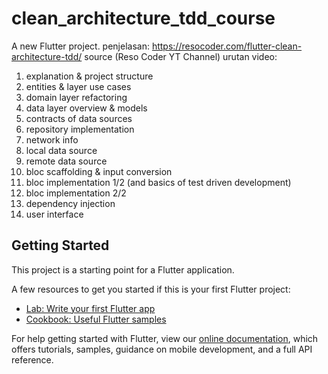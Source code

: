 # clean_architecture_tdd_course

A new Flutter project.
penjelasan: https://resocoder.com/flutter-clean-architecture-tdd/
source (Reso Coder YT Channel)
urutan video: 
1. explanation & project structure
2. entities & layer use cases
3. domain layer refactoring
4. data layer overview & models
5. contracts of data sources
6. repository implementation
7. network info
8. local data source
9. remote data source
10. bloc scaffolding & input conversion
11. bloc implementation 1/2 (and basics of test driven development)
12. bloc implementation 2/2
13. dependency injection
14. user interface



## Getting Started

This project is a starting point for a Flutter application.

A few resources to get you started if this is your first Flutter project:

- [Lab: Write your first Flutter app](https://flutter.dev/docs/get-started/codelab)
- [Cookbook: Useful Flutter samples](https://flutter.dev/docs/cookbook)

For help getting started with Flutter, view our
[online documentation](https://flutter.dev/docs), which offers tutorials,
samples, guidance on mobile development, and a full API reference.
